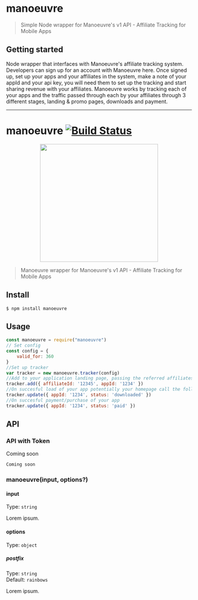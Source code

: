 # manoeuvre

> Simple Node wrapper for Manoeuvre's v1 API - Affiliate Tracking for Mobile Apps

## Getting started

Node wrapper that interfaces with Manoeuvre's affiliate tracking system. Developers can sign up for an account with Manoeuvre here. Once signed up, set up your apps and your affiliates in the system, make a note of your appId and your api key, you will need them to set up the tracking and start sharing revenue with your affiliates. Manoeuvre works by tracking each of your apps and the traffic passed through each by your affiliates through 3 different stages, landing & promo pages, downloads and payment.

---

# manoeuvre [![Build Status](https://travis-ci.com/AppBroker/manoeuvre.svg?branch=master)](https://travis-ci.com/AppBroker/manoeuvre)

<p align="center">
  <img width="320" src="https://repository-images.githubusercontent.com/292555327/2c9c1680-ef15-11ea-957c-54204829eae4">
</p>

> Manoeuvre wrapper for Manoeuvre's v1 API - Affiliate Tracking for Mobile Apps

## Install

```
$ npm install manoeuvre
```

## Usage

```js
const manoeuvre = require("manoeuvre")
// Set config
const config = {
	valid_for: 360
}
//Set up tracker
var tracker = new manoeuvre.tracker(config)
//Add to your application landing page, passing the referred affiliates ID, and your unique app ID, leave the rest to us.
tracker.add({ affiliateId: '12345', appId: '1234' })
//On succesful load of your app potentially your homepage call the following
tracker.update({ appId: '1234', status: 'downloaded' })
//On succesful payment/purchase of your app
tracker.update({ appId: '1234', status: 'paid' })
```

## API

### API with Token

Coming soon

```js
Coming soon
```

### manoeuvre(input, options?)

#### input

Type: `string`

Lorem ipsum.

#### options

Type: `object`

##### postfix

Type: `string`\
Default: `rainbows`

Lorem ipsum.

